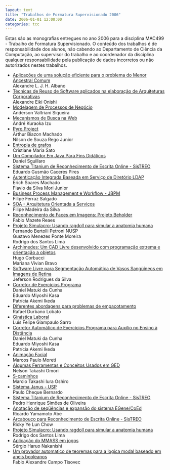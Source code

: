 ```yaml
---
layout: text
title: "Trabalhos de Formatura Supervisionado 2006"
date: 2006-01-01 12:00:00
categories: tcc
---
```

 Estas são as monografias entregues no ano 2006 para a disciplina MAC499 - Trabalho de Formatura Supervisionado. O conteúdo dos trabalhos é de responsabilidade dos alunos, não cabendo ao Departamento de Ciência da Computação, ao supervisor do trabalho e ao coordenador da disciplina qualquer responsabilidade pela publicação de dados incorretos ou não autorizados nestes trabalhos. 

<ul class="tccs collection">


<li class="collection-item"><a href="https://bcc.ime.usp.br/tccs/2007/albano/">Aplicações de uma solução eficiente para o problema do Menor Ancestral Comum</a><br>Alexandre L. J. H. Albano</li>

<li class="collection-item"><a href="https://bcc.ime.usp.br/tccs/2007/alexandre/"> Técnicas de Reuso de Software aplicados na elaboração de Arquiteturas Corporativas </a><br>Alexandre Eiki Onishi </li>

<li class="collection-item"><a href="https://bcc.ime.usp.br/tccs/2007/anderson/">Modelagem de Processos de Negócio</a><br>Anderson Valtriani Siqueira</li>

<li class="collection-item"><a href="https://bcc.ime.usp.br/tccs/2007/andre/">Mecanismos de Busca na Web</a><br>André Kuraoka Izu</li>

<li class="collection-item"><a href="https://bcc.ime.usp.br/tccs/2007/arthur/">Pyro Project</a><br>Arthur Biazon Machado<br>Nilson de Souza Rego Junior

</li>

<li class="collection-item"><a href="https://bcc.ime.usp.br/tccs/2007/cristiane/">Entropia de grafos </a><br>Cristiane Maria Sato</li>

<li class="collection-item"><a href="https://bcc.ime.usp.br/tccs/2007/daniels/">Um Compilador Em Java Para Fins Didáticos</a><br>Daniel Sguillaro</li>

<li class="collection-item"><a href="https://bcc.ime.usp.br/tccs/2007/eduardo/">Sistema Titanium de Reconhecimento de Escrita Online - SisTREO </a><br>Eduardo Gusmão Caceres Pires</li>

<li class="collection-item"><a href="https://bcc.ime.usp.br/tccs/2007/erich/">Autenticação Integrada Baseada em Serviço de Diretório LDAP</a><br>Erich Soares Machado<br>Flavio da Silva Mori Junior</li>

<li class="collection-item"><a href="https://bcc.ime.usp.br/tccs/2007/filipeferraz/">Business Process Management e Workflow - JBPM</a><br>Filipe Ferraz Salgado</li>

<li class="collection-item"><a href="https://bcc.ime.usp.br/tccs/2007/filipemadeira/"> SOA - Arquitetura Orientada a Serviços </a><br>Filipe Madeira da Silva</li>

<li class="collection-item"><a href="https://bcc.ime.usp.br/tccs/2007/freaes/">Reconhecimento de Faces em Imagens: Projeto Beholder</a><br>Fabio Mazete Reaes</li>

<li class="collection-item"><a href="https://bcc.ime.usp.br/tccs/2007/gustavo/">Projeto Simulacro: Usando ragdoll para simular a anatomia humana</a><br>Fernando Bertolli Petroni NUSP<br>Gustavo Menezes Ponte Moreira <br>Rodrigo dos Santos Lima</li>

<li class="collection-item"><a href="https://bcc.ime.usp.br/tccs/2007/hugo/">Archimedes: Um CAD Livre desenvolvido com programação extrema e orientação a objetos </a><br>Hugo Corbucci<br>Mariana Vivian Bravo </li>

<li class="collection-item"><a href="https://bcc.ime.usp.br/tccs/2007/jefferson/">Software Livre para Segmentação Automática de Vasos Sangüíneos em Imagens de Retina</a><br>Jeferson Rodrigues da Silva</li>

<li class="collection-item"><a href="https://bcc.ime.usp.br/tccs/2007/kasa/">Corretor de Exercícios Programa </a><br>Daniel Matuki da Cunha<br>       Eduardo Miyoshi Kasa<br>Patrícia Akemi Ikeda</li>

<li class="collection-item"><a href="https://bcc.ime.usp.br/tccs/2007/lobato/">Diferentes abordagens para problemas de empacotamento</a><br>Rafael Durbano Lobato</li>

<li class="collection-item"><a href="https://bcc.ime.usp.br/tccs/2007/luis/"> Ginástica Laboral</a><br>Luís Felipe Giampaulo Sarro</li>


<li class="collection-item"><a href="https://bcc.ime.usp.br/tccs/2007/matuki/"> Corretor Automático de Exercícios Programa para Auxílio no Ensino à Distância</a><br>Daniel Matuki da Cunha<br>Eduardo Miyoshi Kasa<br>Patrícia Akemi Ikeda</li>

<li class="collection-item"><a href="https://bcc.ime.usp.br/tccs/2007/mpmoreti/">Animação Facial</a><br>Marcos Paulo Moreti</li>

<li class="collection-item"><a href="https://bcc.ime.usp.br/tccs/2007/nelson/">Algumas Ferramentas e Conceitos Usados em GED</a><br>Nelson Takashi Omori</li>

<li class="collection-item"><a href="https://bcc.ime.usp.br/tccs/2007/oshiro/">S-caminhos</a><br>Marcio Takashi Iura Oshiro</li>

<li class="collection-item"><a href="https://bcc.ime.usp.br/tccs/2007/paulo/">Sistema Janus - USP</a><br>Paulo Cheque Bernardo</li>

<li class="collection-item"><a href="https://bcc.ime.usp.br/tccs/2007/pedro/">Sistema Titanium de Reconhecimento de Escrita Online - SisTREO </a><br>Pedro Henrique Simões de Oliveira</li>


<li class="collection-item"><a href="https://bcc.ime.usp.br/tccs/2007/ricardo/">Anotação de seqüências e expansão do sistema EGene/CoEd</a><br>Ricardo Yamamoto Abe</li>

<li class="collection-item"><a href="https://bcc.ime.usp.br/tccs/2007/ricky/">Arcabouço para Reconhecimento de Escrita Online - SisTREO</a><br>Ricky Ye Lun Chow</li>

<li class="collection-item"><a href="https://bcc.ime.usp.br/tccs/2007/rodrigo/mac499.htm">Projeto Simulacro: Usando ragdoll para simular a anatomia humana</a><br>Rodrigo dos Santos Lima</li>

<li class="collection-item"><a href="https://bcc.ime.usp.br/tccs/2007/sergio/monografia.html">Aplicação do MMASS em jogos</a><br>Sérgio Haruo Nakanishi</li>

<li class="collection-item"><a href="https://bcc.ime.usp.br/tccs/2007/tisovec/">Um provador automatico de teoremas para a logica modal baseado em aneis booleanos </a><br>Fabio Alexandre Campo Tisovec </li>

</ul>
